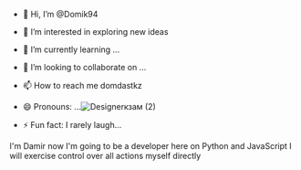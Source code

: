 - 👋 Hi, I’m @Domik94
- 👀 I’m interested in exploring new ideas 
- 🌱 I’m currently learning ...
- 💞️ I’m looking to collaborate on ...
- 📫 How to reach me domdastkz
- 😄 Pronouns: ...![Designerкзам (2)](https://github.com/Domik94/Domik94/assets/157407004/329b910d-2014-4fb1-a149-d1de4635073e)

- ⚡ Fun fact: I rarely laugh... 

<!---
Domik94/Domik94 is a ✨ special ✨ repository because its `README.md` (this file) appears on your GitHub profile.
You can click the Preview link to take a look at your changes.
--->
I'm Damir now I'm going to be a developer here on Python and JavaScript 
I will exercise control over all actions myself directly 
